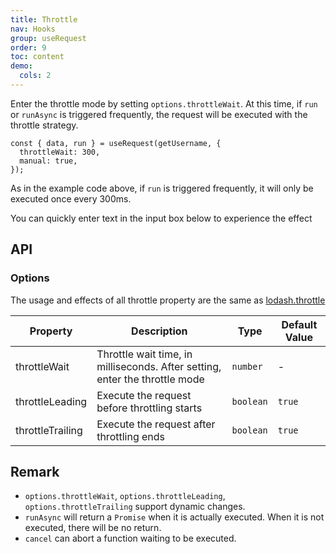 ```yaml
---
title: Throttle
nav: Hooks
group: useRequest
order: 9
toc: content
demo:
  cols: 2
---
```


Enter the throttle mode by setting `options.throttleWait`. At this time, if `run` or `runAsync` is triggered frequently, the request will be executed with the throttle strategy.

```tsx | pure
const { data, run } = useRequest(getUsername, {
  throttleWait: 300,
  manual: true,
});
```

As in the example code above, if `run` is triggered frequently, it will only be executed once every 300ms.

You can quickly enter text in the input box below to experience the effect

<code src="./demo/throttle.tsx"></code>

## API

### Options

The usage and effects of all throttle property are the same as [lodash.throttle](https://lodash.com/docs/4.17.15#throttle)

| Property | Description | Type | Default Value |
| --- | --- | --- | --- |
| throttleWait | Throttle wait time, in milliseconds. After setting, enter the throttle mode | `number` | - |
| throttleLeading | Execute the request before throttling starts | `boolean` | `true` |
| throttleTrailing | Execute the request after throttling ends | `boolean` | `true` |

## Remark

- `options.throttleWait`, `options.throttleLeading`, `options.throttleTrailing` support dynamic changes.
- `runAsync` will return a `Promise` when it is actually executed. When it is not executed, there will be no return.
- `cancel` can abort a function waiting to be executed.
